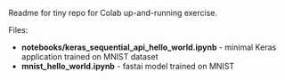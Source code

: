 Readme for tiny repo for Colab up-and-running exercise.

Files:

- **notebooks/keras_sequential_api_hello_world.ipynb** - minimal Keras application trained on MNIST dataset
- **mnist_hello_world.ipynb** - fastai model trained on MNIST

